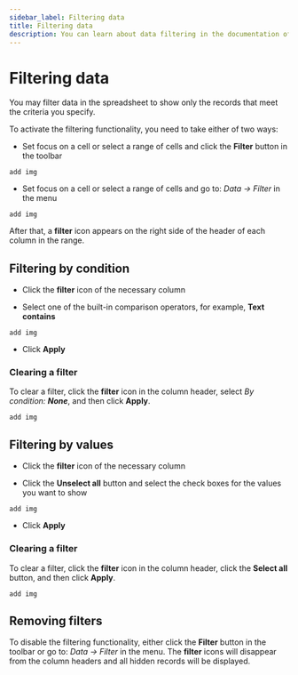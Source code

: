 ```yaml
---
sidebar_label: Filtering data
title: Filtering data
description: You can learn about data filtering in the documentation of the DHTMLX JavaScript Spreadsheet library. Browse developer guides and API reference, try out code examples and live demos, and download a free 30-day evaluation version of DHTMLX Spreadsheet.
---
```


# Filtering data

You may filter data in the spreadsheet to show only the records that meet the criteria you specify.

To activate the filtering functionality, you need to take either of two ways:

- Set focus on a cell or select a range of cells and click the **Filter** button in the toolbar

```todo
add img
```

- Set focus on a cell or select a range of cells and go to: *Data -> Filter* in the menu

```
add img
```

After that, a **filter** icon appears on the right side of the header of each column in the range. 

## Filtering by condition

- Click the **filter** icon of the necessary column

- Select one of the built-in comparison operators, for example, **Text contains**

```todo
add img
```

- Click **Apply**

### Clearing a filter

To clear a filter, click the **filter** icon in the column header, select _By condition: **None**_, and then click **Apply**.

```todo
add img
```

## Filtering by values

- Click the **filter** icon of the necessary column

- Click the **Unselect all** button and select the check boxes for the values you want to show

```todo
add img
```

- Click **Apply**

### Clearing a filter

To clear a filter, click the **filter** icon in the column header, click the **Select all** button, and then click **Apply**.

```todo
add img
```

## Removing filters

To disable the filtering functionality, either click the **Filter** button in the toolbar or go to: *Data -> Filter* in the menu. The **filter** icons will disappear from the column headers and all hidden records will be displayed.